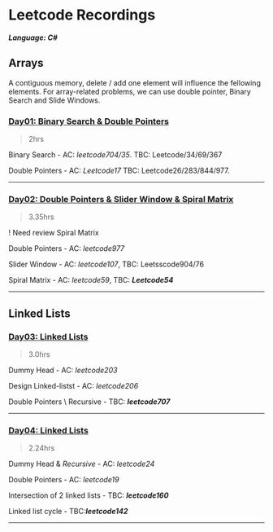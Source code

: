 # Leetcode Recordings
***Language: C#***
## Arrays

A contiguous memory, delete / add one element will influence the fellowing elements. For array-related problems, we can use double pointer, Binary Search and Slide Windows.

### [Day01: Binary Search & Double Pointers](./Day1_Arrays01)
> 2hrs 

Binary Search - AC: *leetcode704/35*. TBC: Leetcode/34/69/367

Double Pointers - AC: *Leetcode17* TBC: Leetcode26/283/844/977.

---

### [Day02: Double Pointers & Slider Window & Spiral Matrix](./Day02_Arrays02/) 

>3.35hrs

! Need review Spiral Matrix

Double Pointers - AC: *leetcode977*

Slider Window - AC: *leetcode107*, TBC: Leetsscode904/76

Spiral Matrix - AC: *leetcode59*, TBC: ***Leetcode54***

---

## Linked Lists

### [Day03: Linked Lists](./Day03_LinkedList01/) 

> 3.0hrs


Dummy Head - AC: *leetcode203*

Design Linked-listst - AC: *leetcode206*

Double Pointers \ Recursive  - TBC: ***leetcode707***

---

### [Day04: Linked Lists](./Day04_LinkedList02/) 

> 2.24hrs


Dummy Head & *Recursive* - AC: *leetcode24*

Double Pointers - AC: *leetcode19*

Intersection of 2 linked lists - TBC: ***leetcode160***

Linked list cycle - TBC:***leetcode142***

---




